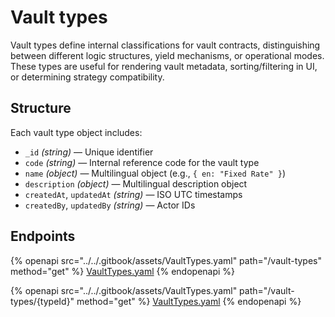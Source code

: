 # Vault types

Vault types define internal classifications for vault contracts, distinguishing between different logic structures, yield mechanisms, or operational modes. These types are useful for rendering vault metadata, sorting/filtering in UI, or determining strategy compatibility.

## Structure

Each vault type object includes:

* `_id` _(string)_ — Unique identifier
* `code` _(string)_ — Internal reference code for the vault type
* `name` _(object)_ — Multilingual object (e.g., `{ en: "Fixed Rate" }`)
* `description` _(object)_ — Multilingual description object
* `createdAt`, `updatedAt` _(string)_ — ISO UTC timestamps
* `createdBy`, `updatedBy` _(string)_ — Actor IDs

## Endpoints

{% openapi src="../../.gitbook/assets/VaultTypes.yaml" path="/vault-types" method="get" %}
[VaultTypes.yaml](../../.gitbook/assets/VaultTypes.yaml)
{% endopenapi %}

{% openapi src="../../.gitbook/assets/VaultTypes.yaml" path="/vault-types/{typeId}" method="get" %}
[VaultTypes.yaml](../../.gitbook/assets/VaultTypes.yaml)
{% endopenapi %}
